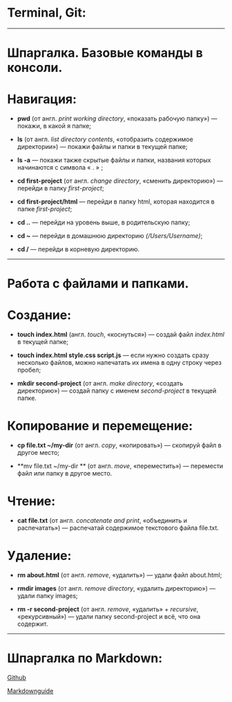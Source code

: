 
# Terminal, Git:

----

# Шпаргалка. Базовые команды в консоли.


# Навигация:


- **pwd**     (от англ. _print working directory_, «показать рабочую папку»)     — покажи, в какой я папке;


- **ls**    (от англ. _list directory contents_, «отобразить содержимое директории»)      — покажи файлы и папки в текущей папке;


- **ls -a**         — покажи также скрытые файлы и папки, названия которых начинаются с символа « . » ;


- **cd first-project**     (от англ. *change directory*, «сменить директорию»)     — перейди в папку *first-project*;


- **cd first-project/html**         — перейди в папку html, которая находится в папке *first-project*;


- **cd ..**         — перейди на уровень выше, в родительскую папку;


- **cd ~**         — перейди в домашнюю директорию *(/Users/Username)*;


- **cd /**         — перейди в корневую директорию.


----

# Работа с файлами и папками.


# Создание:


- **touch index.html**     (англ. _touch_, «коснуться»)     — создай файл *index.html* в текущей папке;


- **touch index.html style.css script.js**         — если нужно создать сразу несколько файлов, можно напечатать их имена в одну строку через пробел;


- **mkdir second-project**    (от англ. *make directory*, «создать директорию»)      — создай папку с именем *second-project* в текущей папке.


# Копирование и перемещение:


- **cp file.txt ~/my-dir**     (от англ. *copy*, «копировать»)     — скопируй файл в другое место;


- **mv file.txt ~/my-dir **    (от англ. *move*, «переместить»)     — перемести файл или папку в другое место.


# Чтение:


- **cat file.txt**     (от англ. *concatenate and print*, «объединить и распечатать»)     — распечатай содержимое текстового файла file.txt.


# Удаление:


- **rm about.html**     (от англ. *remove*, «удалить»)     — удали файл about.html;


- **rmdir images**     (от англ. *remove directory*, «удалить директорию»)     — удали папку images;


- **rm -r second-project**     (от англ. *remove*, «удалить» + *recursive*, «рекурсивный»)     — удали папку second-project и всё, что она содержит.


----

# Шпаргалка по Markdown:


[Github](https://gist.github.com/fomvasss/8dd8cd7f88c67a4e3727f9d39224a84c)


[Markdownguide](https://www.markdownguide.org/cheat-sheet/)

